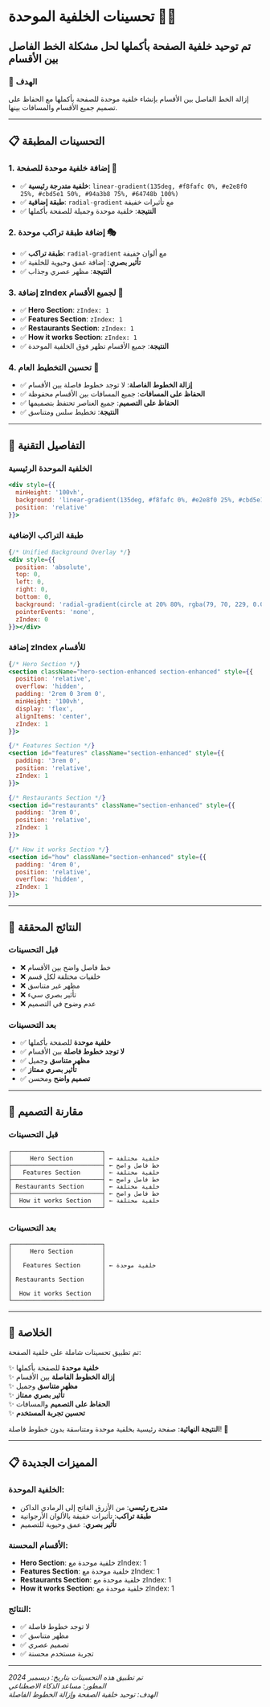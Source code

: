 # تحسينات الخلفية الموحدة 🎨✨

## تم توحيد خلفية الصفحة بأكملها لحل مشكلة الخط الفاصل بين الأقسام

### 🎯 الهدف
إزالة الخط الفاصل بين الأقسام بإنشاء خلفية موحدة للصفحة بأكملها مع الحفاظ على تصميم جميع الأقسام والمسافات بينها.

---

## 📋 التحسينات المطبقة

### 1. إضافة خلفية موحدة للصفحة 🌈
- ✅ **خلفية متدرجة رئيسية**: `linear-gradient(135deg, #f8fafc 0%, #e2e8f0 25%, #cbd5e1 50%, #94a3b8 75%, #64748b 100%)`
- ✅ **طبقة إضافية**: `radial-gradient` مع تأثيرات خفيفة
- ✅ **النتيجة**: خلفية موحدة وجميلة للصفحة بأكملها

### 2. إضافة طبقة تراكب موحدة 🎭
- ✅ **طبقة تراكب**: `radial-gradient` مع ألوان خفيفة
- ✅ **تأثير بصري**: إضافة عمق وحيوية للخلفية
- ✅ **النتيجة**: مظهر عصري وجذاب

### 3. إضافة zIndex لجميع الأقسام 📐
- ✅ **Hero Section**: `zIndex: 1`
- ✅ **Features Section**: `zIndex: 1`
- ✅ **Restaurants Section**: `zIndex: 1`
- ✅ **How it works Section**: `zIndex: 1`
- ✅ **النتيجة**: جميع الأقسام تظهر فوق الخلفية الموحدة

### 4. تحسين التخطيط العام 🎨
- ✅ **إزالة الخطوط الفاصلة**: لا توجد خطوط فاصلة بين الأقسام
- ✅ **الحفاظ على المسافات**: جميع المسافات بين الأقسام محفوظة
- ✅ **الحفاظ على التصميم**: جميع العناصر تحتفظ بتصميمها
- ✅ **النتيجة**: تخطيط سلس ومتناسق

---

## 🎨 التفاصيل التقنية

### الخلفية الموحدة الرئيسية
```jsx
<div style={{ 
  minHeight: '100vh',
  background: 'linear-gradient(135deg, #f8fafc 0%, #e2e8f0 25%, #cbd5e1 50%, #94a3b8 75%, #64748b 100%)',
  position: 'relative'
}}>
```

### طبقة التراكب الإضافية
```jsx
{/* Unified Background Overlay */}
<div style={{
  position: 'absolute',
  top: 0,
  left: 0,
  right: 0,
  bottom: 0,
  background: 'radial-gradient(circle at 20% 80%, rgba(79, 70, 229, 0.05) 0%, transparent 50%), radial-gradient(circle at 80% 20%, rgba(139, 92, 246, 0.05) 0%, transparent 50%)',
  pointerEvents: 'none',
  zIndex: 0
}}></div>
```

### إضافة zIndex للأقسام
```jsx
{/* Hero Section */}
<section className="hero-section-enhanced section-enhanced" style={{ 
  position: 'relative',
  overflow: 'hidden',
  padding: '2rem 0 3rem 0',
  minHeight: '100vh',
  display: 'flex',
  alignItems: 'center',
  zIndex: 1
}}>

{/* Features Section */}
<section id="features" className="section-enhanced" style={{ 
  padding: '3rem 0',
  position: 'relative',
  zIndex: 1
}}>

{/* Restaurants Section */}
<section id="restaurants" className="section-enhanced" style={{ 
  padding: '3rem 0',
  position: 'relative',
  zIndex: 1
}}>

{/* How it works Section */}
<section id="how" className="section-enhanced" style={{ 
  padding: '4rem 0',
  position: 'relative',
  overflow: 'hidden',
  zIndex: 1
}}>
```

---

## 🚀 النتائج المحققة

### قبل التحسينات
- ❌ خط فاصل واضح بين الأقسام
- ❌ خلفيات مختلفة لكل قسم
- ❌ مظهر غير متناسق
- ❌ تأثير بصري سيء
- ❌ عدم وضوح في التصميم

### بعد التحسينات
- ✅ **خلفية موحدة** للصفحة بأكملها
- ✅ **لا توجد خطوط فاصلة** بين الأقسام
- ✅ **مظهر متناسق** وجميل
- ✅ **تأثير بصري ممتاز**
- ✅ **تصميم واضح** ومحسن

---

## 🎯 مقارنة التصميم

### قبل التحسينات
```
┌─────────────────────────┐
│     Hero Section        │ ← خلفية مختلفة
├─────────────────────────┤ ← خط فاصل واضح
│   Features Section      │ ← خلفية مختلفة
├─────────────────────────┤ ← خط فاصل واضح
│ Restaurants Section     │ ← خلفية مختلفة
├─────────────────────────┤ ← خط فاصل واضح
│  How it works Section   │ ← خلفية مختلفة
└─────────────────────────┘
```

### بعد التحسينات
```
┌─────────────────────────┐
│     Hero Section        │
│                         │
│   Features Section      │ ← خلفية موحدة
│                         │
│ Restaurants Section     │
│                         │
│  How it works Section   │
└─────────────────────────┘
```

---

## 🎉 الخلاصة

تم تطبيق تحسينات شاملة على خلفية الصفحة:

✨ **خلفية موحدة** للصفحة بأكملها  
✨ **إزالة الخطوط الفاصلة** بين الأقسام  
✨ **مظهر متناسق** وجميل  
✨ **تأثير بصري ممتاز**  
✨ **الحفاظ على التصميم** والمسافات  
✨ **تحسين تجربة المستخدم**  

**النتيجة النهائية**: صفحة رئيسية بخلفية موحدة ومتناسقة بدون خطوط فاصلة! 🎊

---

## 📋 المميزات الجديدة

### الخلفية الموحدة:
- **متدرج رئيسي**: من الأزرق الفاتح إلى الرمادي الداكن
- **طبقة تراكب**: تأثيرات خفيفة بالألوان الأرجوانية
- **تأثير بصري**: عمق وحيوية للتصميم

### الأقسام المحسنة:
- **Hero Section**: خلفية موحدة مع zIndex: 1
- **Features Section**: خلفية موحدة مع zIndex: 1
- **Restaurants Section**: خلفية موحدة مع zIndex: 1
- **How it works Section**: خلفية موحدة مع zIndex: 1

### النتائج:
- ✅ لا توجد خطوط فاصلة
- ✅ مظهر متناسق
- ✅ تصميم عصري
- ✅ تجربة مستخدم محسنة

---

*تم تطبيق هذه التحسينات بتاريخ: ديسمبر 2024*  
*المطور: مساعد الذكاء الاصطناعي*  
*الهدف: توحيد خلفية الصفحة وإزالة الخطوط الفاصلة*
